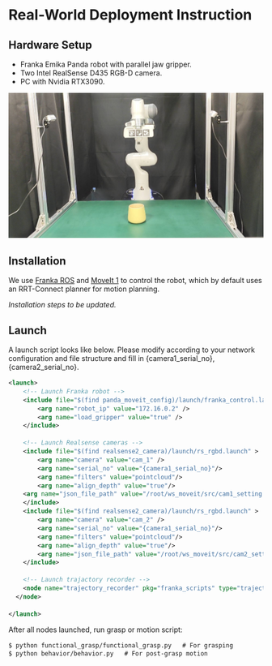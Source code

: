 # Real-World Deployment Instruction

## Hardware Setup
- Franka Emika Panda robot with parallel jaw gripper.
- Two Intel RealSense D435 RGB-D camera.
- PC with Nvidia RTX3090.

![](../asset/hardware_setup.jpg)

## Installation
We use [Franka ROS](https://frankaemika.github.io/docs/franka_ros.html) and [MoveIt 1](https://moveit.ai/) to control the robot, which by default uses an RRT-Connect planner for motion planning.

*Installation steps to be updated.*

## Launch

A launch script looks like below. Please modify according to your network configuration and file structure and fill in {camera1_serial_no}, {camera2_serial_no}.
```xml
<launch>
    <!-- Launch Franka robot -->
    <include file="$(find panda_moveit_config)/launch/franka_control.launch" >
        <arg name="robot_ip" value="172.16.0.2" />
        <arg name="load_gripper" value="true" />
    </include>

    <!-- Launch Realsense cameras -->
    <include file="$(find realsense2_camera)/launch/rs_rgbd.launch" >
        <arg name="camera" value="cam_1" />
        <arg name="serial_no" value="{camera1_serial_no}"/>
        <arg name="filters" value="pointcloud"/>
        <arg name="align_depth" value="true"/>
	<arg name="json_file_path" value="/root/ws_moveit/src/cam1_setting.json"/>
    </include>
    <include file="$(find realsense2_camera)/launch/rs_rgbd.launch" >
        <arg name="camera" value="cam_2" />
        <arg name="serial_no" value="{camera1_serial_no}"/>
        <arg name="filters" value="pointcloud"/>
        <arg name="align_depth" value="true"/>
        <arg name="json_file_path" value="/root/ws_moveit/src/cam2_setting.json"/>
    </include>
    
    <!-- Launch trajactory recorder -->
    <node name="trajectory_recorder" pkg="franka_scripts" type="trajectory_recorder.py" respawn="false" output="screen">
  </node>

</launch>
```

After all nodes launched, run grasp or motion script:
```console
$ python functional_grasp/functional_grasp.py   # For grasping
$ python behavior/behavior.py   # For post-grasp motion
```